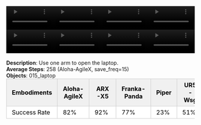 <!DOCTYPE html>
<html lang="en">
<body>
    <div style="display: flex;">
        <video src="./task_video_clean/open_laptop/aloha-agilex_head.mp4" controls loop muted autoplay style="width: 25%;"></video>
        <video src="./task_video_clean/open_laptop/franka-panda_head.mp4" controls loop muted autoplay style="width: 25%;"></video>
        <video src="./task_video_clean/open_laptop/ARX-X5_head.mp4" controls loop muted autoplay style="width: 25%;"></video>
        <video src="./task_video_clean/open_laptop/ur5-wsg_head.mp4" controls loop muted autoplay style="width: 25%;"></video>
    </div>
    <div style="display: flex;">
        <video src="./task_video_clean/open_laptop/aloha-agilex_world.mp4" controls loop muted autoplay style="width: 25%;"></video>
        <video src="./task_video_clean/open_laptop/franka-panda_world.mp4" controls loop muted autoplay style="width: 25%;"></video>
        <video src="./task_video_clean/open_laptop/ARX-X5_world.mp4" controls loop muted autoplay style="width: 25%;"></video>
        <video src="./task_video_clean/open_laptop/ur5-wsg_world.mp4" controls loop muted autoplay style="width: 25%;"></video>
    </div>
    <br><b>Description</b>: Use one arm to open the laptop.<br>
    <b>Average Steps</b>: 258 (Aloha-AgileX, save_freq=15)<br>
    <b>Objects</b>: 015_laptop<br>
    <table style="margin:0 auto;border-collapse:collapse;width:auto;min-width:180px;background-color:white;">
        <thead>
            <tr style="background:#f0f0f0;">
                <th style="border:1px solid #ccc;padding:6px 14px;color:black;">Embodiments</th>
                <th style="border:1px solid #ccc;padding:6px 14px;color:black;">Aloha-AgileX</th>
                <th style="border:1px solid #ccc;padding:6px 14px;color:black;">ARX-X5</th>
                <th style="border:1px solid #ccc;padding:6px 14px;color:black;">Franka-Panda</th>
                <th style="border:1px solid #ccc;padding:6px 14px;color:black;">Piper</th>
                <th style="border:1px solid #ccc;padding:6px 14px;color:black;">UR5-Wsg</th>
            </tr>
        </thead>
        <tbody>
            <tr style="background:white;">
                <td style="border:1px solid #ccc;padding:6px 14px;color:black;">Success Rate</td>
                <td style="border:1px solid #ccc;padding:6px 14px;color:black;">82%</td>
                <td style="border:1px solid #ccc;padding:6px 14px;color:black;">92%</td>
                <td style="border:1px solid #ccc;padding:6px 14px;color:black;">77%</td>
                <td style="border:1px solid #ccc;padding:6px 14px;color:black;">23%</td>
                <td style="border:1px solid #ccc;padding:6px 14px;color:black;">51%</td>
            </tr>
        </tbody>
    </table>
</body>
</html>
